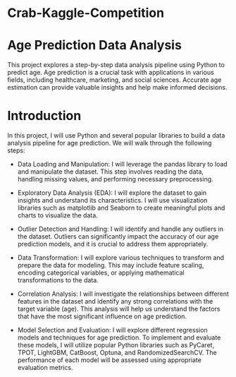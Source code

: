 # Crab-Kaggle-Competition

# Age Prediction Data Analysis

This project explores a step-by-step data analysis pipeline using Python to predict age. Age prediction is a crucial task with applications in various fields, including healthcare, marketing, and social sciences. Accurate age estimation can provide valuable insights and help make informed decisions.

# Introduction

In this project, I will use Python and several popular libraries to build a data analysis pipeline for age prediction. We will walk through the following steps:

* Data Loading and Manipulation: I will leverage the pandas library to load and manipulate the dataset. This step involves reading the data, handling missing values, and performing necessary preprocessing.

* Exploratory Data Analysis (EDA): I will explore the dataset to gain insights and understand its characteristics. I will use visualization libraries such as matplotlib and Seaborn to create meaningful plots and charts to visualize the data.

* Outlier Detection and Handling: I will identify and handle any outliers in the dataset. Outliers can significantly impact the accuracy of our age prediction models, and it is crucial to address them appropriately.

* Data Transformation: I will explore various techniques to transform and prepare the data for modeling. This may include feature scaling, encoding categorical variables, or applying mathematical transformations to the data.

* Correlation Analysis: I will investigate the relationships between different features in the dataset and identify any strong correlations with the target variable (age). This analysis will help us understand the factors that have the most significant influence on age prediction.

* Model Selection and Evaluation: I will explore different regression models and techniques for age prediction. To implement and evaluate these models, I will utilize popular Python libraries such as PyCaret, TPOT, LightGBM, CatBoost, Optuna, and RandomizedSearchCV. The performance of each model will be assessed using appropriate evaluation metrics.

